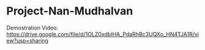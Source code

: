 # Project-Nan-Mudhalvan
Demostration Video:  https://drive.google.com/file/d/1OLZ0xdbIHA_PdaRhBc3UQXo_HN4TJA1R/view?usp=sharing

